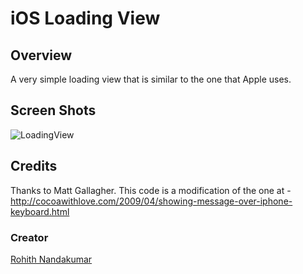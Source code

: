 iOS Loading View
================

## Overview ##

A very simple loading view that is similar to the one that Apple uses.

## Screen Shots ##

![LoadingView](http://i.imgur.com/E6D1L.png "LoadingView")

## Credits ##

Thanks to Matt Gallagher. This code is a modification of the one at - http://cocoawithlove.com/2009/04/showing-message-over-iphone-keyboard.html

### Creator ###

[Rohith Nandakumar](http://github.com/rohith)